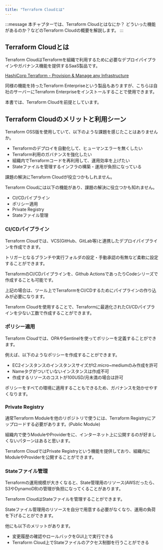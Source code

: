 ```yaml
---
title: "Terraform Cloudとは"
---
```


:::message
本チャプターでは、Terraform Cloudとはなにか？ どういった機能があるのか？などのTerraform Cloudの概要を解説します。
:::

## Terraform Cloudとは

Terraform CloudはTerraformを組織で利用するために必要なデプロイパイプラインやガバナンス機能を提供するSaaS製品です。

[HashiCorp Terraform \- Provision & Manage any Infrastructure](https://www.hashicorp.com/products/terraform)

同様の機能を持ったTerraform Enterpriseという製品もありますが、こちらは自社のサーバーにTerraform Enterpriseをインストールすることで使用できます。

本書では、Terraform Cloudを前提としています。

## Terraform Cloudのメリットと利用シーン

Terraform OSS版を使用していて、以下のような課題を感じたことはありませんか。

- Terraformのデプロイを自動化して、ヒューマンエラーを無くしたい
- Terraform利用のガバナンスを強化したい
- 組織内でTerraformコードを再利用して、運用効率を上げたい
- Stateファイルを管理するインフラの構築・運用が負担になっている

課題の解決にTerraform Cloudが役立つかもしれません。

Terraform Cloudには以下の機能があり、課題の解決に役立つかも知れません。

- CI/CDパイプライン
- ポリシー適用
- Private Registry
- Stateファイル管理

<!-- TODO: Secrets管理も含めるか -->

### CI/CDパイプライン

Terraform Cloudでは、VCS(GitHub、GitLab等)と連携したデプロイパイプラインを作成できます。

トリガーとなるブランチや実行フォルダの設定・手動承認の有無など柔軟に設定することができます。

TerraformのCI/CDパイプラインを、Github ActionsであったりCodeシリーズで作成することも可能です。

上記の場合は、ツール上でTerraformをCI/CDするためにパイプラインの作り込みが必要になります。

Terraform Cloudを使用することで、Terraformに最適化されたCI/CDパイプラインを少ない工数で作成することができます。

### ポリシー適用

Terraform Cloudでは、OPAやSentinelを使ってポリシーを定義することができます。

例えば、以下のようなポリシーを作成することができます。

- EC2インスタンスのインスタンスサイズがt2.micro~mediumのみ作成を許可
- Nameタグがついていないインスタンスは作成不可
- 作成するリソースのコストが100USD/月未満の場合は許可

ポリシーをすべての環境に適用することもできるため、ガバナンスを効かせやすくなります。

### Private Registry

通常Terraform Moduleを他のリポジトリで使うには、Terraform Registryにアップロードする必要があります。(Public Module)

組織内で使うModuleやProviderをに、インターネット上に公開するのが好ましくないパターンはあると思います。

Terraform CloudではPrivate Registryという機能を提供しており、組織内にModuleやProviderを公開することができます。

### Stateファイル管理

Terraformの運用規模が大きくなると、State管理用のリソース(AWSだったら、S3やDynamoDB)の管理が負担になってくることがあります。

Terraform CloudはStateファイルを管理することができます。

Stateファイル管理用のリソースを自分で用意する必要がなくなり、運用の負荷を下げることができます。

他にも以下のメリットがあります。

- 変更履歴の確認やロールバックをGUI上で実行できる
- Terraform Cloud上でStateファイルのアクセス制御を行うことができる
